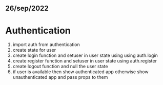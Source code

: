 ## 26/sep/2022
# Authentication

1. import auth from authentication
2. create state for user
3. create login function and setuser in user state using using auth.login
4. create register function and setuser in user state using auth.register
5. create logout function and null the user state
6. if user is available then show authenticated app otherwise show unauthenticated app and pass props to them
